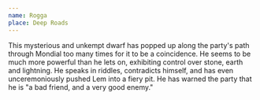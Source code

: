 ```yaml
---
name: Rogga
place: Deep Roads
---
```

This mysterious and unkempt dwarf has popped up along the party's path through Mondial too many times for it to be a coincidence. He seems to be much more powerful than he lets on, exhibiting control over stone, earth and lightning. He speaks in riddles, contradicts himself, and has even unceremoniously pushed Lem into a fiery pit. He has warned the party that he is "a bad friend, and a very good enemy." 